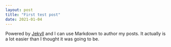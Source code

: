 ```yaml
---
layout: post
title: "First test post"
date: 2021-01-04
---
```


Powered by [Jekyll](http://jekyllrb.com) and I can use Markdown to author my posts. It actually is a lot easier than I thought it was going to be.
